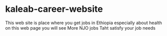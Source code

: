 # kaleab-career-website
This web site is place where you get jobs in Ethiopia especially about health
on this web page you will see More NJO jobs Taht satisfy your job needs
